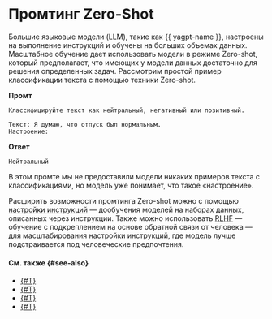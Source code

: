 # Промтинг Zero-Shot

Большие языковые модели (LLM), такие как {{ yagpt-name }}, настроены на выполнение инструкций и обучены на больших объемах данных. Масштабное обучение дает использовать модели в режиме Zero-shot, который предполагает, что имеющих у модели данных достаточно для решения определенных задач. Рассмотрим простой пример классификации текста с помощью техники Zero-shot.

**Промт**

```text
Классифицируйте текст как нейтральный, негативный или позитивный.

Текст: Я думаю, что отпуск был нормальным.
Настроение:
```

**Ответ**
```text
Нейтральный
```

В этом промте мы не предоставили модели никаких примеров текста с классификациями, но модель уже понимает, что такое «настроение».

Расширить возможности промтинга Zero-shot можно с помощью [настройки инструкций](https://arxiv.org/pdf/2109.01652) — дообучения моделей на наборах данных, описанных через инструкции. Также можно использовать [RLHF](https://arxiv.org/abs/1706.03741) — обучение с подкреплением на основе обратной связи от человека — для масштабирования настройки инструкций, где модель лучше подстраивается под человеческие предпочтения.

#### См. также {#see-also}

* [{#T}](few-shot.md)
* [{#T}](CoT.md)
* [{#T}](self-consistency.md)
* [{#T}](../../concepts/tuning/index.md)
